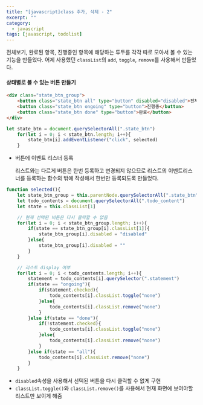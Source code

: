 ```yaml
---
title: "[javascript]class 추가, 삭제 - 2"
excerpt: ""
category:
  - javascript
tags: [javascript, todolist]
---
```


전체보기, 완료된 항목, 진행중인 항목에 해당하는 투두를 각각 따로 모아서 볼 수 있는 기능을 만들었다.
어제 사용했던 `classList`의 `add`, `toggle`, `remove`를 사용해서 만들었다.

#### 상태별로 볼 수 있는 버튼 만들기

```html
<div class="state_btn_group">
    <button class="state_btn all" type="button" disabled="disabled">전체보기</button>
    <button class="state_btn ongoing" type="button">진행중</button>
    <button class="state_btn done" type="button">완료</button>
</div>
```

```javascript
let state_btn = document.querySelectorAll(".state_btn")
    for(let i = 0; i < state_btn.length; i++){
        state_btn[i].addEventListener("click", selected)
    }
```

- 버튼에 이벤트 리스너 등록

  리스트와는 다르게 버튼은 한번 등록하고 변경되지 않으므로 리스트의 이벤트리스너를 등록하는 함수의 밖에 작성해서 한번만 등록되도록 만들었다.



```javascript
function selected(){
    let state_btn_group = this.parentNode.querySelectorAll(".state_btn")    
    let todo_contents = document.querySelectorAll(".todo_content")
    let state = this.classList[1]

    // 현재 선택된 버튼은 다시 클릭할 수 없음
    for(let i = 0; i < state_btn_group.length; i++){
        if(state == state_btn_group[i].classList[1]){
            state_btn_group[i].disabled = "disabled" 
        }else{
            state_btn_group[i].disabled = ""
        }
    }

    // 리스트 display 여부
    for(let i = 0; i < todo_contents.length; i++){
        statement = todo_contents[i].querySelector(".statement")
        if(state == "ongoing"){                             
            if(statement.checked){                          
                todo_contents[i].classList.toggle("none")   
            }else{                                          
                todo_contents[i].classList.remove("none")   
            }
        }else if(state == "done"){                          
            if(!statement.checked){                         
                todo_contents[i].classList.toggle("none")   
            }else{                                          
                todo_contents[i].classList.remove("none")   
            }
        }else if(state == "all"){                           
            todo_contents[i].classList.remove("none")       
        }
    }
```

- `disabled`속성을 사용해서 선택된 버튼을 다시 클릭할 수 없게 구현
- `classList.toggle()`와 `classList.remove()`를 사용해서 현재 화면에 보여야할 리스트만 보이게 해줌